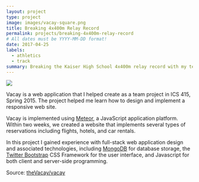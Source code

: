 ```yaml
---
layout: project
type: project
image: images/vacay-square.png
title: Breaking 4x400m Relay Record
permalink: projects/breaking-4x400m-relay-record
# All dates must be YYYY-MM-DD format!
date: 2017-04-25
labels:
  - athletics
  - track
summary: Breaking the Kaiser High School 4x400m relay record with my team. 
---
```


<img class="ui medium right floated rounded image" src="../images/vacay-home-page.png">

Vacay is a web application that I helped create as a team project in ICS 415, Spring 2015. The project helped me learn how to design and implement a responsive web site.

Vacay is implemented using [Meteor](http://meteor.com), a JavaScript application platform. Within two weeks, we created a website that implements several types of reservations including flights, hotels, and car rentals.

In this project I gained experience with full-stack web application design and associated technologies, including [MongoDB](http://mongodb.com) for database storage, the [Twitter Bootstrap](http://getbootstrap.com/) CSS Framework for the user interface, and Javascript for both client and server-side programming. 
 
Source: <a href="https://github.com/theVacay/vacay"><i class="large github icon"></i>theVacay/vacay</a>
